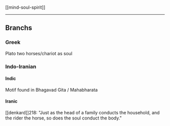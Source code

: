 [[mind-soul-spirit]]

---

## Branchs
### Greek
Plato two horses/chariot as soul
### Indo-Iranian
#### Indic
Motif found in Bhagavad Gita / Mahabharata
#### Iranic
[[denkard]]218: "Just as the head of a family conducts the household, and the rider the horse, so does the soul conduct the body."